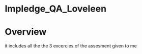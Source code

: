 # Impledge_QA_Loveleen
# Overview 
it includes all the the 3 excercies of the assesment given to me
